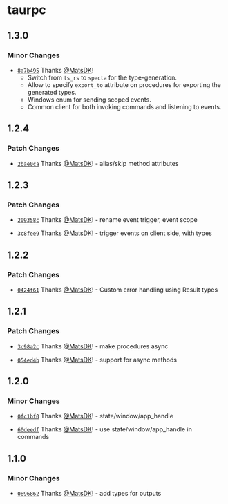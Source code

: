 # taurpc

## 1.3.0

### Minor Changes

- [`8a7b495`](https://github.com/MatsDK/TauRPC/commit/8a7b495f6c96b8ef4f8fc706e4b51c1f2793ebc5) Thanks [@MatsDK](https://github.com/MatsDK)!
  - Switch from `ts_rs` to `specta` for the type-generation.
  - Allow to specify `export_to` attribute on procedures for exporting the generated types.
  - Windows enum for sending scoped events.
  - Common client for both invoking commands and listening to events.

## 1.2.4

### Patch Changes

- [`2bae0ca`](https://github.com/MatsDK/TauRPC/commit/2bae0ca9c1eee7f36d2ab2bcbd6773792babd475) Thanks [@MatsDK](https://github.com/MatsDK)! - alias/skip method attributes

## 1.2.3

### Patch Changes

- [`209358c`](https://github.com/MatsDK/TauRPC/commit/209358c2084e6a77a3e34e5a20b9a8614361720c) Thanks [@MatsDK](https://github.com/MatsDK)! - rename event trigger, event scope

- [`3c8fee9`](https://github.com/MatsDK/TauRPC/commit/3c8fee9af6571f420ec121c33adfc91382592681) Thanks [@MatsDK](https://github.com/MatsDK)! - trigger events on client side, with types

## 1.2.2

### Patch Changes

- [`0424f61`](https://github.com/MatsDK/TauRPC/commit/0424f611f812d8ccfc9055cbddbceee7a5fef023) Thanks [@MatsDK](https://github.com/MatsDK)! - Custom error handling using Result types

## 1.2.1

### Patch Changes

- [`3c98a2c`](https://github.com/MatsDK/TauRPC/commit/3c98a2cb0bf07fb3100a927d0aa2f84d76f8aea2) Thanks [@MatsDK](https://github.com/MatsDK)! - make procedures async

- [`054ed4b`](https://github.com/MatsDK/TauRPC/commit/054ed4b22afb25bc3d5b178f82485af4ec313c32) Thanks [@MatsDK](https://github.com/MatsDK)! - support for async methods

## 1.2.0

### Minor Changes

- [`0fc1bf0`](https://github.com/MatsDK/TauRPC/commit/0fc1bf07d1feb0e6520dafc0af23199bcb1dccc6) Thanks [@MatsDK](https://github.com/MatsDK)! - state/window/app_handle

- [`60deedf`](https://github.com/MatsDK/TauRPC/commit/60deedfa91a7d04f654e1d52677d5e543b365788) Thanks [@MatsDK](https://github.com/MatsDK)! - use state/window/app_handle in commands

## 1.1.0

### Minor Changes

- [`0896862`](https://github.com/MatsDK/TauRPC/commit/089686280c2192a104467a0976b107b520fb8a8b) Thanks [@MatsDK](https://github.com/MatsDK)! - add types for outputs
